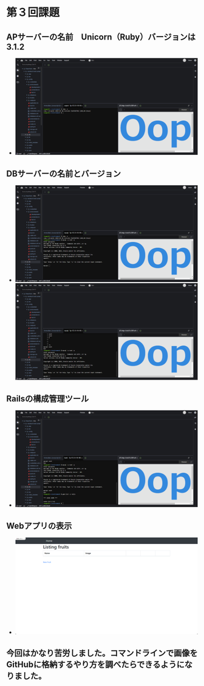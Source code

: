 # 第３回課題
## APサーバーの名前　Unicorn（Ruby）バージョンは　3.1.2
- ![APサーバーの名前とバージョン](Desktop/images/2023-09-22_20h28_18.png)
## DBサーバーの名前とバージョン
- ![DBサーバーの名前　MySQL　Server version: 8.0.34 MySQL Community Server](Desktop/images/2023-09-22_20h30_02.png)![MySQLの再ログイン](Desktop/images/2023-09-22_20h31_38.png)
## Railsの構成管理ツール
- ![Railsの構成管理ツール　パッケージ管理ツール　gem](https://github.com/n3-tsuguchi/RaiseTech/blob/lecture03/2023-09-22_20h33_03.png)
## Webアプリの表示
- ![Webアプリの表示](Desktop/images/2023-09-22_17h16_00.png)
## 今回はかなり苦労しました。コマンドラインで画像をGitHubに格納するやり方を調べたらできるようになりました。
